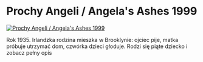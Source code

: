 Prochy Angeli / Angela's Ashes 1999 
=============
[![Prochy Angeli / Angela's Ashes 1999 ](http://vidos.pl/images/player.gif)](http://vidos.pl/prochy-angeli-angela-s-ashes-1999)

 Rok 1935. Irlandzka rodzina mieszka w Brooklynie: ojciec pije, matka próbuje utrzymać dom, czwórka dzieci głoduje. Rodzi się piąte dziecko i zobacz pełny opis
